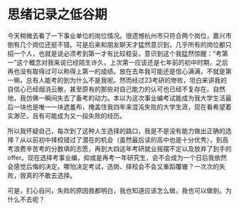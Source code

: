 # 思绪记录之低谷期

今天稍微去看了一下事业单位的岗位情况。很遗憾杭州市只符合两个岗位，嘉兴市倒有几个岗位还挺不错。可是后来和朋友聊天才猛然意识到，几乎所有的岗位都只招一个人，也就是说必须考到第一才有比较稳妥。意识到这个我猛然惊醒：“考第一”这个概念对我来说已经陌生许久，上次第一应该还是七年前的初中时期，之后再也没有取得过可以称得上第一的成绩。放在去年我可能还是信心满满，不就是第一嘛，总有人能考的到为什么不是我呢。然而经过23考研的惨败，坦白来讲我的自信心已经烟消云散，甚至原有的那些对自己能力的认可也已经不复存在。自然地，我仿佛一瞬间失去了备考的动力。本以为这次事业编考试能成为我大学生活最后一块也是唯一一块遮羞布，掩盖住我四年来混沌失败的大学生涯，现在看希望着实渺茫，且有可能成为又一段失败的经历。

所以我怀疑自己，每次到了这种人生选择的路口，我是不是没有能力做出正确的选择？从以前初中择校错过了潜在的机会（虽然最后读的高中也是十分优秀），到高考浪费辛苦考的分数填的志愿，再到大四这年考研就业摇摆不定以及放弃了到手的offer。现在选择考事业编，抑或是再考一年研究生，会不会成为一个日后我依然会感觉后悔的决定。哪怕决定考试，选岗、择校会不会又重蹈覆辙？一次次的失败，我真的不敢去选择。

可是，扪心自问，失败的原因我都明白，我也知道应该怎么做，我也可以做到。为什么不去呢？
